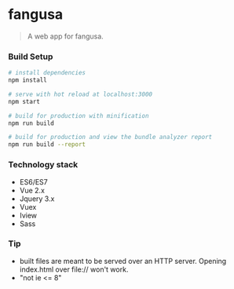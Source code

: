 # fangusa

> A web app for fangusa.

### Build Setup

``` bash
# install dependencies
npm install

# serve with hot reload at localhost:3000
npm start

# build for production with minification
npm run build

# build for production and view the bundle analyzer report
npm run build --report
```

### Technology stack
- ES6/ES7
- Vue 2.x
- Jquery 3.x
- Vuex
- Iview
- Sass


### Tip
- built files are meant to be served over an HTTP server. Opening index.html over file:// won't work.
- "not ie <= 8"

